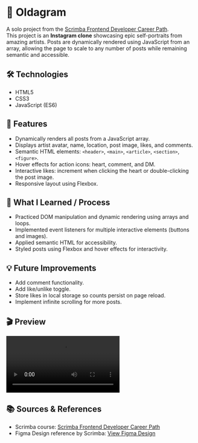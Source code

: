 # 📸 Oldagram

A solo project from the [Scrimba Frontend Developer Career Path](https://scrimba.com/frontend-path-c0j).  
This project is an **Instagram clone** showcasing epic self-portraits from amazing artists. Posts are dynamically rendered using JavaScript from an array, allowing the page to scale to any number of posts while remaining semantic and accessible.

## 🛠️ Technologies
- HTML5  
- CSS3  
- JavaScript (ES6)

## 🚀 Features
- Dynamically renders all posts from a JavaScript array.
- Displays artist avatar, name, location, post image, likes, and comments.
- Semantic HTML elements: `<header>`, `<main>`, `<article>`, `<section>`, `<figure>`.
- Hover effects for action icons: heart, comment, and DM.
- Interactive likes: increment when clicking the heart or double-clicking the post image.
- Responsive layout using Flexbox.

## 🧠 What I Learned / Process
- Practiced DOM manipulation and dynamic rendering using arrays and loops.
- Implemented event listeners for multiple interactive elements (buttons and images).
- Applied semantic HTML for accessibility.
- Styled posts using Flexbox and hover effects for interactivity.

## 💡 Future Improvements
- Add comment functionality.
- Add like/unlike toggle.
- Store likes in local storage so counts persist on page reload.
- Implement infinite scrolling for more posts.

## 🎬 Preview

![Oldagram Preview Video](videos/video-oldagram.mp4)

## 📚 Sources & References
- Scrimba course: [Scrimba Frontend Developer Career Path](https://scrimba.com/frontend-path-c0j)  
- Figma Design reference by Scrimba: [View Figma Design](https://www.figma.com/design/h0MKma9TTWzGOMQ9Ia6ROW/Oldagram?node-id=0-1&p=f&t=1VIJva7ESjCWB2UZ-0)

